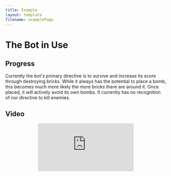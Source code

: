 ```yaml
---
title: Example
layout: template
filename: examplePage
---
```

# The Bot in Use

## Progress
Currently the bot's primary directive is to survive and increase its score through destroying bricks. While it always has the potential to place a bomb, this becomes much more likely the more bricks there are around it. Once placed, it will actively avoid its own bombs. It currently has no recognition of nor directive to kill enemies.


## Video
<center>
  <iframe width="420*1.5" height="315*1.5" src="https://www.youtube.com/embed/plL6Ilq88aU" frameborder="0" allowfullscreen></iframe>
</center>
